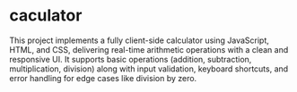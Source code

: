# caculator
This project implements a fully client-side calculator using JavaScript, HTML, and CSS, delivering real-time arithmetic operations with a clean and responsive UI. It supports basic operations (addition, subtraction, multiplication, division) along with input validation, keyboard shortcuts, and error handling for edge cases like division by zero.
